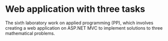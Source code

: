 # Web application with three tasks
The sixth laboratory work on applied programming (PP), 
which involves creating a web application on ASP.NET MVC 
to implement solutions to three mathematical problems.
